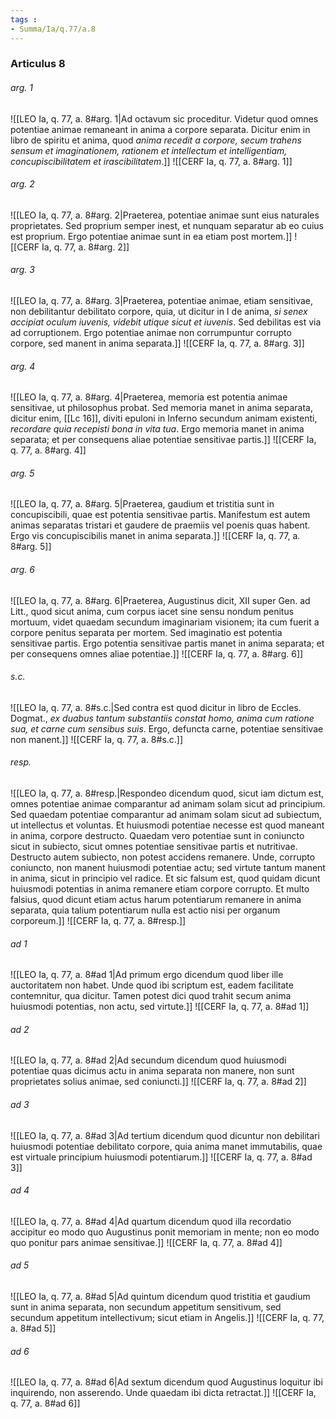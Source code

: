 ```yaml
---
tags : 
- Summa/Ia/q.77/a.8
---
```


### Articulus 8

###### arg. 1
![[LEO Ia, q. 77, a. 8#arg. 1|Ad octavum sic proceditur. Videtur quod omnes potentiae animae remaneant in anima a corpore separata. Dicitur enim in libro de spiritu et anima, quod *anima recedit a corpore, secum trahens sensum et imaginationem, rationem et intellectum et intelligentiam, concupiscibilitatem et irascibilitatem*.]]
![[CERF Ia, q. 77, a. 8#arg. 1]]

###### arg. 2
![[LEO Ia, q. 77, a. 8#arg. 2|Praeterea, potentiae animae sunt eius naturales proprietates. Sed proprium semper inest, et nunquam separatur ab eo cuius est proprium. Ergo potentiae animae sunt in ea etiam post mortem.]]
![[CERF Ia, q. 77, a. 8#arg. 2]]

###### arg. 3
![[LEO Ia, q. 77, a. 8#arg. 3|Praeterea, potentiae animae, etiam sensitivae, non debilitantur debilitato corpore, quia, ut dicitur in I de anima, *si senex accipiat oculum iuvenis, videbit utique sicut et iuvenis*. Sed debilitas est via ad corruptionem. Ergo potentiae animae non corrumpuntur corrupto corpore, sed manent in anima separata.]]
![[CERF Ia, q. 77, a. 8#arg. 3]]

###### arg. 4
![[LEO Ia, q. 77, a. 8#arg. 4|Praeterea, memoria est potentia animae sensitivae, ut philosophus probat. Sed memoria manet in anima separata, dicitur enim, [[Lc 16]], diviti epuloni in Inferno secundum animam existenti, *recordare quia recepisti bona in vita tua*. Ergo memoria manet in anima separata; et per consequens aliae potentiae sensitivae partis.]]
![[CERF Ia, q. 77, a. 8#arg. 4]]

###### arg. 5
![[LEO Ia, q. 77, a. 8#arg. 5|Praeterea, gaudium et tristitia sunt in concupiscibili, quae est potentia sensitivae partis. Manifestum est autem animas separatas tristari et gaudere de praemiis vel poenis quas habent. Ergo vis concupiscibilis manet in anima separata.]]
![[CERF Ia, q. 77, a. 8#arg. 5]]

###### arg. 6
![[LEO Ia, q. 77, a. 8#arg. 6|Praeterea, Augustinus dicit, XII super Gen. ad Litt., quod sicut anima, cum corpus iacet sine sensu nondum penitus mortuum, videt quaedam secundum imaginariam visionem; ita cum fuerit a corpore penitus separata per mortem. Sed imaginatio est potentia sensitivae partis. Ergo potentia sensitivae partis manet in anima separata; et per consequens omnes aliae potentiae.]]
![[CERF Ia, q. 77, a. 8#arg. 6]]

###### s.c.
![[LEO Ia, q. 77, a. 8#s.c.|Sed contra est quod dicitur in libro de Eccles. Dogmat., *ex duabus tantum substantiis constat homo, anima cum ratione sua, et carne cum sensibus suis*. Ergo, defuncta carne, potentiae sensitivae non manent.]]
![[CERF Ia, q. 77, a. 8#s.c.]]

###### resp.
![[LEO Ia, q. 77, a. 8#resp.|Respondeo dicendum quod, sicut iam dictum est, omnes potentiae animae comparantur ad animam solam sicut ad principium. Sed quaedam potentiae comparantur ad animam solam sicut ad subiectum, ut intellectus et voluntas. Et huiusmodi potentiae necesse est quod maneant in anima, corpore destructo. Quaedam vero potentiae sunt in coniuncto sicut in subiecto, sicut omnes potentiae sensitivae partis et nutritivae. Destructo autem subiecto, non potest accidens remanere. Unde, corrupto coniuncto, non manent huiusmodi potentiae actu; sed virtute tantum manent in anima, sicut in principio vel radice. Et sic falsum est, quod quidam dicunt huiusmodi potentias in anima remanere etiam corpore corrupto. Et multo falsius, quod dicunt etiam actus harum potentiarum remanere in anima separata, quia talium potentiarum nulla est actio nisi per organum corporeum.]]
![[CERF Ia, q. 77, a. 8#resp.]]

###### ad 1
![[LEO Ia, q. 77, a. 8#ad 1|Ad primum ergo dicendum quod liber ille auctoritatem non habet. Unde quod ibi scriptum est, eadem facilitate contemnitur, qua dicitur. Tamen potest dici quod trahit secum anima huiusmodi potentias, non actu, sed virtute.]]
![[CERF Ia, q. 77, a. 8#ad 1]]

###### ad 2
![[LEO Ia, q. 77, a. 8#ad 2|Ad secundum dicendum quod huiusmodi potentiae quas dicimus actu in anima separata non manere, non sunt proprietates solius animae, sed coniuncti.]]
![[CERF Ia, q. 77, a. 8#ad 2]]

###### ad 3
![[LEO Ia, q. 77, a. 8#ad 3|Ad tertium dicendum quod dicuntur non debilitari huiusmodi potentiae debilitato corpore, quia anima manet immutabilis, quae est virtuale principium huiusmodi potentiarum.]]
![[CERF Ia, q. 77, a. 8#ad 3]]

###### ad 4
![[LEO Ia, q. 77, a. 8#ad 4|Ad quartum dicendum quod illa recordatio accipitur eo modo quo Augustinus ponit memoriam in mente; non eo modo quo ponitur pars animae sensitivae.]]
![[CERF Ia, q. 77, a. 8#ad 4]]

###### ad 5
![[LEO Ia, q. 77, a. 8#ad 5|Ad quintum dicendum quod tristitia et gaudium sunt in anima separata, non secundum appetitum sensitivum, sed secundum appetitum intellectivum; sicut etiam in Angelis.]]
![[CERF Ia, q. 77, a. 8#ad 5]]

###### ad 6
![[LEO Ia, q. 77, a. 8#ad 6|Ad sextum dicendum quod Augustinus loquitur ibi inquirendo, non asserendo. Unde quaedam ibi dicta retractat.]]
![[CERF Ia, q. 77, a. 8#ad 6]]

